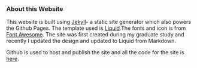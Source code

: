 ### About this Website

This website is built using [Jekyll](https://jekyllrb.com/)- a static site generator which also powers the
 Github Pages. The template used is [Liquid](https://shopify.github.io/liquid/).The fonts and icon is from [Font Awesome](http://fontawesome.io/). The site was first created during my graduate study and recently I updated the
 design and updated to Liquid from Markdown.

 Github is used to host and publish the site and all the code for the site is [here](https://github.com/bkpathak/bkpathak.github.io).

